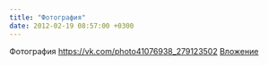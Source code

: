 ```yaml
---
title: "Фотография"
date: 2012-02-19 08:57:00 +0300
---
```


Фотография
<a class="vk-attach" href="https://vk.com/photo41076938_279123502">https://vk.com/photo41076938_279123502</a>
<a class="vk-attach" href="https://vk.com/photo41076938_279123502">Вложение</a>
